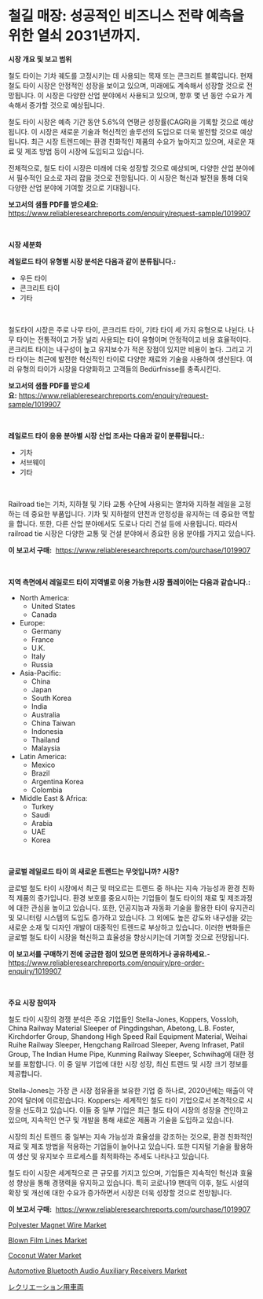 <p><h1>철길 매장: 성공적인 비즈니스 전략 예측을 위한 열쇠 2031년까지.</h1></p><p><strong>시장 개요 및 보고 범위</strong></p>
<p><p>철도 타이는 기차 궤도를 고정시키는 데 사용되는 목재 또는 콘크리트 블록입니다. 현재 철도 타이 시장은 안정적인 성장을 보이고 있으며, 미래에도 계속해서 성장할 것으로 전망됩니다. 이 시장은 다양한 산업 분야에서 사용되고 있으며, 향후 몇 년 동안 수요가 계속해서 증가할 것으로 예상됩니다.</p><p>철도 타이 시장은 예측 기간 동안 5.6%의 연평균 성장률(CAGR)을 기록할 것으로 예상됩니다. 이 시장은 새로운 기술과 혁신적인 솔루션의 도입으로 더욱 발전할 것으로 예상됩니다. 최근 시장 트렌드에는 환경 친화적인 제품의 수요가 높아지고 있으며, 새로운 재료 및 제조 방법 등이 시장에 도입되고 있습니다.</p><p>전체적으로, 철도 타이 시장은 미래에 더욱 성장할 것으로 예상되며, 다양한 산업 분야에서 필수적인 요소로 자리 잡을 것으로 전망됩니다. 이 시장은 혁신과 발전을 통해 더욱 다양한 산업 분야에 기여할 것으로 기대됩니다.</p></p>
<p><strong>보고서의 샘플 PDF를 받으세요:</strong> <a href="https://www.reliableresearchreports.com/enquiry/request-sample/1019907">https://www.reliableresearchreports.com/enquiry/request-sample/1019907</a></p>
<p>&nbsp;</p>
<p><strong>시장 세분화</strong></p>
<p><strong>레일로드 타이 유형별 시장 분석은 다음과 같이 분류됩니다.:</strong></p>
<p><ul><li>우든 타이</li><li>콘크리트 타이</li><li>기타</li></ul></p>
<p>&nbsp;</p>
<p><p>철도타이 시장은 주로 나무 타이, 콘크리트 타이, 기타 타이 세 가지 유형으로 나뉜다. 나무 타이는 전통적이고 가장 널리 사용되는 타이 유형이며 안정적이고 비용 효율적이다. 콘크리트 타이는 내구성이 높고 유지보수가 적은 장점이 있지만 비용이 높다. 그리고 기타 타이는 최근에 발전한 혁신적인 타이로 다양한 재료와 기술을 사용하여 생산된다. 여러 유형의 타이가 시장을 다양화하고 고객들의 Bedürfnisse를 충족시킨다.</p></p>
<p><strong>보고서의 샘플 PDF를 받으세요:</strong>&nbsp;<a href="https://www.reliableresearchreports.com/enquiry/request-sample/1019907">https://www.reliableresearchreports.com/enquiry/request-sample/1019907</a></p>
<p>&nbsp;</p>
<p><strong> 레일로드 타이 응용 분야별 시장 산업 조사는 다음과 같이 분류됩니다.:</strong></p>
<p><ul><li>기차</li><li>서브웨이</li><li>기타</li></ul></p>
<p>&nbsp;</p>
<p><p>Railroad tie는 기차, 지하철 및 기타 교통 수단에 사용되는 열차와 지하철 레일을 고정하는 데 중요한 부품입니다. 기차 및 지하철의 안전과 안정성을 유지하는 데 중요한 역할을 합니다. 또한, 다른 산업 분야에서도 도로나 다리 건설 등에 사용됩니다. 따라서 railroad tie 시장은 다양한 교통 및 건설 분야에서 중요한 응용 분야를 가지고 있습니다.</p></p>
<p><strong>이 보고서 구매:</strong>&nbsp; <a href="https://www.reliableresearchreports.com/purchase/1019907">https://www.reliableresearchreports.com/purchase/1019907</a></p>
<p>&nbsp;</p>
<p><strong>지역 측면에서 레일로드 타이 지역별로 이용 가능한 시장 플레이어는 다음과 같습니다.:</strong></p>
<p><ul>
    <li>
        North America:
        <ul>
            <li>United States</li>
            <li>Canada</li>
        </ul>
    </li>
    <li>
        Europe:
        <ul>
            <li>Germany</li>
            <li>France</li>
            <li>U.K.</li>
            <li>Italy</li>
            <li>Russia</li>
        </ul>
    </li>
    <li>
        Asia-Pacific:
        <ul>
            <li>China</li>
            <li>Japan</li>
            <li>South Korea</li>
            <li>India</li>
            <li>Australia</li>
            <li>China Taiwan</li>
            <li>Indonesia</li>
            <li>Thailand</li>
            <li>Malaysia</li>
        </ul>
    </li>
    <li>
        Latin America:
        <ul>
            <li>Mexico</li>
            <li>Brazil</li>
            <li>Argentina Korea</li>
            <li>Colombia</li>
        </ul>
    </li>
    <li>
        Middle East & Africa:
        <ul>
            <li>Turkey</li>
            <li>Saudi</li>
            <li>Arabia</li>
            <li>UAE</li>
            <li>Korea</li>
        </ul>
    </li>
    </ul></p>
<p>&nbsp;</p>
<p><strong>글로벌 레일로드 타이 의 새로운 트렌드는 무엇입니까? 시장?</strong></p>
<p><p>글로벌 철도 타이 시장에서 최근 및 떠오르는 트렌드 중 하나는 지속 가능성과 환경 친화적 제품의 증가입니다. 환경 보호를 중요시하는 기업들이 철도 타이의 재료 및 제조과정에 대한 관심을 높이고 있습니다. 또한, 인공지능과 자동화 기술을 활용한 타이 유지관리 및 모니터링 시스템의 도입도 증가하고 있습니다. 그 외에도 높은 강도와 내구성을 갖는 새로운 소재 및 디자인 개발이 대중적인 트렌드로 부상하고 있습니다. 이러한 변화들은 글로벌 철도 타이 시장을 혁신하고 효율성을 향상시키는데 기여할 것으로 전망됩니다.</p></p>
<p><strong>이 보고서를 구매하기 전에 궁금한 점이 있으면 문의하거나 공유하세요.</strong>- <a href="https://www.reliableresearchreports.com/enquiry/pre-order-enquiry/1019907">https://www.reliableresearchreports.com/enquiry/pre-order-enquiry/1019907</a></p>
<p>&nbsp;</p>
<p><strong>주요 시장 참여자</strong></p>
<p><p>철도 타이 시장의 경쟁 분석은 주요 기업들인 Stella-Jones, Koppers, Vossloh, China Railway Material Sleeper of Pingdingshan, Abetong, L.B. Foster, Kirchdorfer Group, Shandong High Speed Rail Equipment Material, Weihai Ruihe Railway Sleeper, Hengchang Railroad Sleeper, Aveng Infraset, Patil Group, The Indian Hume Pipe, Kunming Railway Sleeper, Schwihag에 대한 정보를 포함합니다. 이 중 일부 기업에 대한 시장 성장, 최신 트렌드 및 시장 크기 정보를 제공합니다.</p><p>Stella-Jones는 가장 큰 시장 점유율을 보유한 기업 중 하나로, 2020년에는 매출이 약 20억 달러에 이르렀습니다. Koppers는 세계적인 철도 타이 기업으로서 본격적으로 시장을 선도하고 있습니다. 이들 중 일부 기업은 최근 철도 타이 시장의 성장을 견인하고 있으며, 지속적인 연구 및 개발을 통해 새로운 제품과 기술을 도입하고 있습니다. </p><p>시장의 최신 트렌드 중 일부는 지속 가능성과 효율성을 강조하는 것으로, 환경 친화적인 재료 및 제조 방법을 적용하는 기업들이 늘어나고 있습니다. 또한 디지털 기술을 활용하여 생산 및 유지보수 프로세스를 최적화하는 추세도 나타나고 있습니다.</p><p>철도 타이 시장은 세계적으로 큰 규모를 가지고 있으며, 기업들은 지속적인 혁신과 효율성 향상을 통해 경쟁력을 유지하고 있습니다. 특히 코로나19 팬데믹 이후, 철도 시설의 확장 및 개선에 대한 수요가 증가하면서 시장은 더욱 성장할 것으로 전망됩니다.</p></p>
<p><strong>이 보고서 구매:</strong>&nbsp;&nbsp;<a href="https://www.reliableresearchreports.com/purchase/1019907">https://www.reliableresearchreports.com/purchase/1019907</a></p>
<p><p><a href="https://pretty-mail-caf.notion.site/Polyester-Magnet-Wire-Market-Provides-Detailed-Segmentation-of-this-Market-based-on-Type-Applicatio-aa87524653324695b960b87955a40bac">Polyester Magnet Wire Market</a></p><p><a href="https://view.publitas.com/reportprime-1/blown-film-lines-market-research-report-unlocks-analysis-on-the-market-financial-status-market-size-and-market-revenue-upto-2031/">Blown Film Lines Market</a></p><p><a href="https://github.com/irfadac/Market-Research-Report-List-2/blob/main/coconut-water-market.md">Coconut Water Market</a></p><p><a href="https://issuu.com/reportprime-2/docs/automotive-bluetooth-audio-auxiliary-receivers-mar">Automotive Bluetooth Audio Auxiliary Receivers Market</a></p><p><a href="https://github.com/mathieurico66/Market-Research-Report-List-1/blob/main/771864617310.md">レクリエーション用車両</a></p></p>
